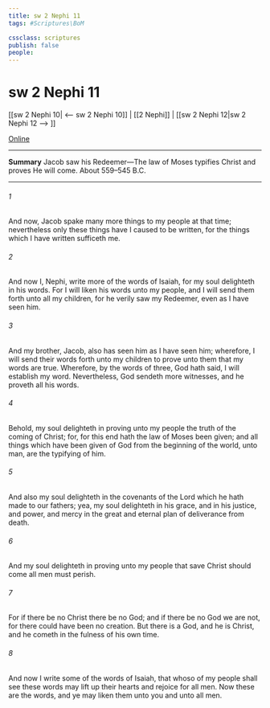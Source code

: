 ```yaml
---
title: sw 2 Nephi 11
tags: #Scriptures\BoM

cssclass: scriptures
publish: false
people:
---
```


# sw 2 Nephi 11
[[sw 2 Nephi 10| <-- sw 2 Nephi 10]] | [[2 Nephi]] | [[sw 2 Nephi 12|sw 2 Nephi 12 --> ]]

[Online](https://churchofjesuschrist.org/study/scriptures/bofm/2-ne/11?lang=eng)

---
__Summary__
Jacob saw his Redeemer—The law of Moses typifies Christ and proves He will come. About 559–545 B.C.

---
###### 1 
And now, Jacob spake many more things to my people at that time; nevertheless only these things have I caused to be written, for the things which I have written sufficeth me.

###### 2 
And now I, Nephi, write more of the words of Isaiah, for my soul delighteth in his words. For I will liken his words unto my people, and I will send them forth unto all my children, for he verily saw my Redeemer, even as I have seen him.

###### 3 
And my brother, Jacob, also has seen him as I have seen him; wherefore, I will send their words forth unto my children to prove unto them that my words are true. Wherefore, by the words of three, God hath said, I will establish my word. Nevertheless, God sendeth more witnesses, and he proveth all his words.

###### 4 
Behold, my soul delighteth in proving unto my people the truth of the coming of Christ; for, for this end hath the law of Moses been given; and all things which have been given of God from the beginning of the world, unto man, are the typifying of him.

###### 5 
And also my soul delighteth in the covenants of the Lord which he hath made to our fathers; yea, my soul delighteth in his grace, and in his justice, and power, and mercy in the great and eternal plan of deliverance from death.

###### 6 
And my soul delighteth in proving unto my people that save Christ should come all men must perish.

###### 7 
For if there be no Christ there be no God; and if there be no God we are not, for there could have been no creation. But there is a God, and he is Christ, and he cometh in the fulness of his own time.

###### 8 
And now I write some of the words of Isaiah, that whoso of my people shall see these words may lift up their hearts and rejoice for all men. Now these are the words, and ye may liken them unto you and unto all men.

